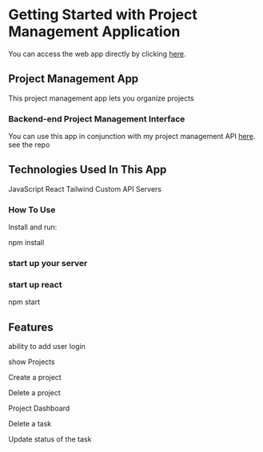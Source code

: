 # Getting Started with Project Management Application

 You can access the web app directly by clicking <a href = "https://project-manager-frontend-seven.vercel.app/">here</a>.


## Project Management App
This project management app lets you organize projects 

### Backend-end Project  Management Interface
You can use this app in conjunction with my project management API         <a href = "https://github.com/kipchumba-ket/project-manager-backend">here</a>.           see the repo

## Technologies Used In This App
JavaScript
React
Tailwind
Custom API Servers

### How To Use
Install and run:

npm install

### start up your server
### start up react
npm start

## Features

ability to add user login

show Projects

Create a project

Delete a project

Project Dashboard

Delete a task

Update status of the task